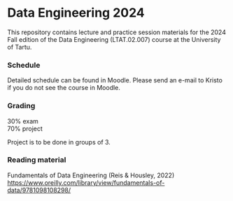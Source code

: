 # Data Engineering 2024
This repository contains lecture and practice session materials for the 2024 Fall edition of the Data Engineering (LTAT.02.007) course at the University of Tartu.

### Schedule

Detailed schedule can be found in Moodle. Please send an e-mail to Kristo if you do not see the course in Moodle.

### Grading

30% exam  
70% project

Project is to be done in groups of 3.

### Reading material

Fundamentals of Data Engineering (Reis & Housley, 2022)  
https://www.oreilly.com/library/view/fundamentals-of-data/9781098108298/